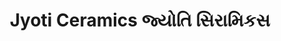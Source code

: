 ---
title: "Jyoti Ceramics જ્યોતિ સિરામિકસ"
url: /morbi/jyoti-ceramics-jyaoti-siraamiks/
shop: shop
---
